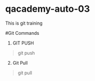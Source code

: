 # qacademy-auto-03

This is git training

#Git Commands

1. GIT PUSH
> git push <remote> <branch>

2. Git Pull
> git pull <remote> <branch>
